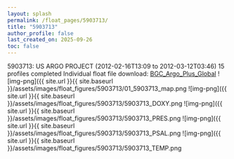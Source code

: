 ```yaml
---
layout: splash
permalink: /float_pages/5903713/
title: "5903713"
author_profile: false
last_created_on: 2025-09-26
toc: false
---
```

 
5903713: US ARGO PROJECT (2012-02-16T13:09 to 2012-03-12T03:46)
15 profiles completed
Individual float file download: [BGC_Argo_Plus_Global](https://ftp.soest.hawaii.edu/bgc_argo_plus/Individual_Floats/outliers_removed/5903713_Sprof_processed.nc)
![img-png]({{ site.url }}{{ site.baseurl }}/assets/images/float_figures/5903713/01_5903713_map.png
![img-png]({{ site.url }}{{ site.baseurl }}/assets/images/float_figures/5903713/5903713_DOXY.png
![img-png]({{ site.url }}{{ site.baseurl }}/assets/images/float_figures/5903713/5903713_PRES.png
![img-png]({{ site.url }}{{ site.baseurl }}/assets/images/float_figures/5903713/5903713_PSAL.png
![img-png]({{ site.url }}{{ site.baseurl }}/assets/images/float_figures/5903713/5903713_TEMP.png
